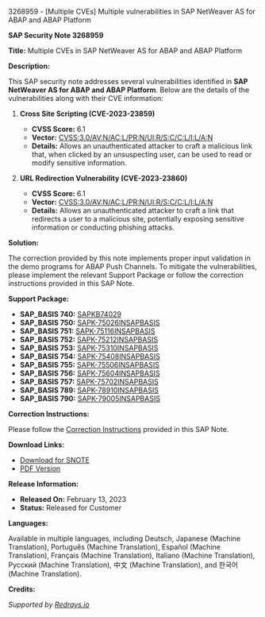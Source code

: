 3268959 - [Multiple CVEs] Multiple vulnerabilities in SAP NetWeaver AS for ABAP and ABAP Platform

**SAP Security Note 3268959**

**Title:** Multiple CVEs in SAP NetWeaver AS for ABAP and ABAP Platform

**Description:**

This SAP security note addresses several vulnerabilities identified in **SAP NetWeaver AS for ABAP and ABAP Platform**. Below are the details of the vulnerabilities along with their CVE information:

1. **Cross Site Scripting (CVE-2023-23859)**
   - **CVSS Score:** 6.1
   - **Vector:** [CVSS:3.0/AV:N/AC:L/PR:N/UI:R/S:C/C:L/I:L/A:N](https://www.cve.org/CVERecord?id=CVE-2023-23859)
   - **Details:** Allows an unauthenticated attacker to craft a malicious link that, when clicked by an unsuspecting user, can be used to read or modify sensitive information.

2. **URL Redirection Vulnerability (CVE-2023-23860)**
   - **CVSS Score:** 6.1
   - **Vector:** [CVSS:3.0/AV:N/AC:L/PR:N/UI:R/S:C/C:L/I:L/A:N](https://www.cve.org/CVERecord?id=CVE-2023-23860)
   - **Details:** Allows an unauthenticated attacker to craft a link that redirects a user to a malicious site, potentially exposing sensitive information or conducting phishing attacks.

**Solution:**

The correction provided by this note implements proper input validation in the demo programs for ABAP Push Channels. To mitigate the vulnerabilities, please implement the relevant Support Package or follow the correction instructions provided in this SAP Note.

**Support Package:**

- **SAP_BASIS 740:** [SAPKB74029](https://me.sap.com/supportpackage/SAPKB74029)
- **SAP_BASIS 750:** [SAPK-75026INSAPBASIS](https://me.sap.com/supportpackage/SAPK-75026INSAPBASIS)
- **SAP_BASIS 751:** [SAPK-75116INSAPBASIS](https://me.sap.com/supportpackage/SAPK-75116INSAPBASIS)
- **SAP_BASIS 752:** [SAPK-75212INSAPBASIS](https://me.sap.com/supportpackage/SAPK-75212INSAPBASIS)
- **SAP_BASIS 753:** [SAPK-75310INSAPBASIS](https://me.sap.com/supportpackage/SAPK-75310INSAPBASIS)
- **SAP_BASIS 754:** [SAPK-75408INSAPBASIS](https://me.sap.com/supportpackage/SAPK-75408INSAPBASIS)
- **SAP_BASIS 755:** [SAPK-75506INSAPBASIS](https://me.sap.com/supportpackage/SAPK-75506INSAPBASIS)
- **SAP_BASIS 756:** [SAPK-75604INSAPBASIS](https://me.sap.com/supportpackage/SAPK-75604INSAPBASIS)
- **SAP_BASIS 757:** [SAPK-75702INSAPBASIS](https://me.sap.com/supportpackage/SAPK-75702INSAPBASIS)
- **SAP_BASIS 789:** [SAPK-78910INSAPBASIS](https://me.sap.com/supportpackage/SAPK-78910INSAPBASIS)
- **SAP_BASIS 790:** [SAPK-79005INSAPBASIS](https://me.sap.com/supportpackage/SAPK-79005INSAPBASIS)

**Correction Instructions:**

Please follow the [Correction Instructions](https://me.sap.com/corrins/0003268959/41) provided in this SAP Note.

**Download Links:**

- [Download for SNOTE](https://notesdownloads.sap.com/note/0040000000169832023)
- [PDF Version](https://userapps.support.sap.com/sap/support/sfm/notes/print/0003268959?language=en-US&token=DC15FDB519DFA3059E01EA42A687F0CC)

**Release Information:**

- **Released On:** February 13, 2023
- **Status:** Released for Customer

**Languages:**

Available in multiple languages, including Deutsch, Japanese (Machine Translation), Português (Machine Translation), Español (Machine Translation), Français (Machine Translation), Italiano (Machine Translation), Русский (Machine Translation), 中文 (Machine Translation), and 한국어 (Machine Translation).

**Credits:**

*Supported by [Redrays.io](https://redrays.io)*
